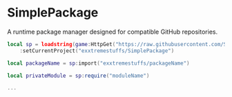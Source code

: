 # SimplePackage

A runtime package manager designed for compatible GitHub repositories.

```lua
local sp = loadstring(game:HttpGet("https://raw.githubusercontent.com/SimplePackageManager/master/init.lua"))()
    :setCurrentProject("exxtremestuffs/SimplePackage")

local packageName = sp:import("exxtremestuffs/packageName")

local privateModule = sp:require("moduleName")

...
```
